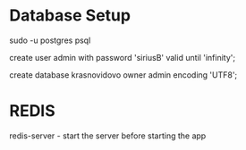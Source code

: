 # Database Setup
sudo -u postgres psql

create user admin with password 'siriusB' valid until 'infinity';

create database krasnovidovo owner admin encoding 'UTF8';


# REDIS
redis-server - start the server before starting the app
